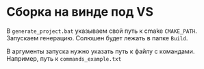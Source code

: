 # Сборка на винде под VS

В `generate_project.bat` указываем свой путь к cmake `CMAKE_PATH`. Запускаем генерацию. Солюшен будет лежать в папке `Build`.

В аргументы запуска нужно указать путь к файлу с командами. Например, путь к `commands_example.txt`
